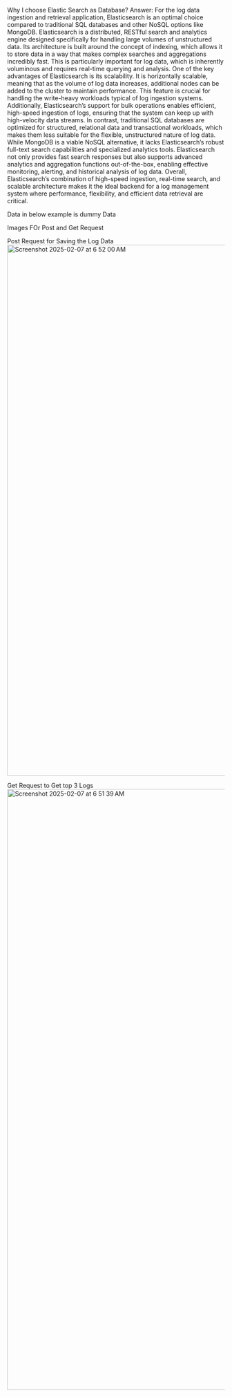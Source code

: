 Why I choose Elastic Search as Database?
Answer: For the log data ingestion and retrieval application, Elasticsearch is an optimal choice compared to traditional SQL databases and other NoSQL options like MongoDB. Elasticsearch is a distributed, RESTful search and analytics engine designed specifically for handling large volumes of unstructured data. Its architecture is built around the concept of indexing, which allows it to store data in a way that makes complex searches and aggregations incredibly fast. This is particularly important for log data, which is inherently voluminous and requires real-time querying and analysis.
One of the key advantages of Elasticsearch is its scalability. It is horizontally scalable, meaning that as the volume of log data increases, additional nodes can be added to the cluster to maintain performance. This feature is crucial for handling the write-heavy workloads typical of log ingestion systems. Additionally, Elasticsearch’s support for bulk operations enables efficient, high-speed ingestion of logs, ensuring that the system can keep up with high-velocity data streams.
In contrast, traditional SQL databases are optimized for structured, relational data and transactional workloads, which makes them less suitable for the flexible, unstructured nature of log data. While MongoDB is a viable NoSQL alternative, it lacks Elasticsearch’s robust full-text search capabilities and specialized analytics tools. Elasticsearch not only provides fast search responses but also supports advanced analytics and aggregation functions out-of-the-box, enabling effective monitoring, alerting, and historical analysis of log data.
Overall, Elasticsearch’s combination of high-speed ingestion, real-time search, and scalable architecture makes it the ideal backend for a log management system where performance, flexibility, and efficient data retrieval are critical.



Data in below example is dummy Data 



Images FOr Post and Get Request

Post Request for Saving the Log Data
<img width="1229" alt="Screenshot 2025-02-07 at 6 52 00 AM" src="https://github.com/user-attachments/assets/6abee5fd-c26a-4e76-a81c-07f253a0b14b" />

Get Request to Get top 3 Logs
<img width="1391" alt="Screenshot 2025-02-07 at 6 51 39 AM" src="https://github.com/user-attachments/assets/e7ecad68-0eb1-4df0-b074-b3fea6cd90cb" />


